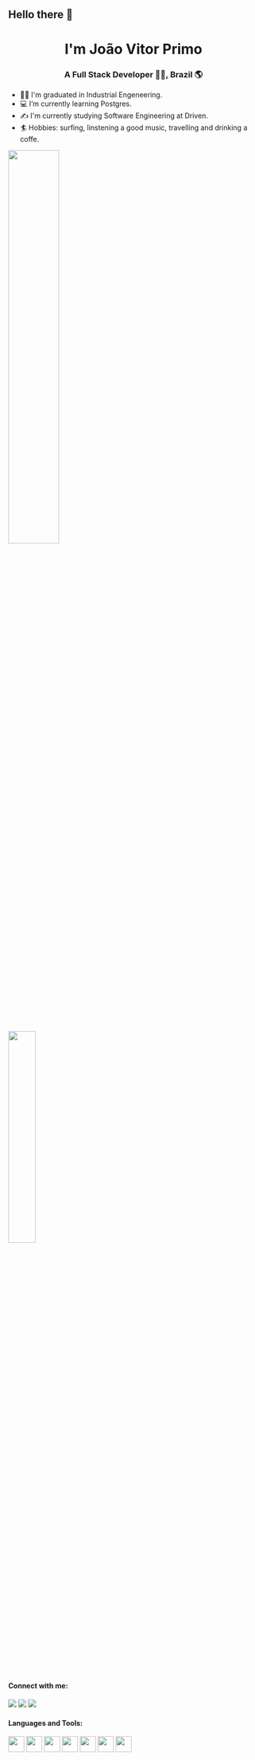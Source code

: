<h2>Hello there 👋</h2>

<div align="center">
<h1>I'm João Vitor Primo</h1>
<h3>A Full Stack Developer 👩‍💻, Brazil 🌎</h3>
</div>
<div align="start">
<ul>
<li>👨‍🎓 I'm graduated in Industrial Engeneering.</li>
<li>💻 I’m currently learning Postgres.</li>
<li> ✍️ I'm currently studying Software Engineering at Driven.</li>
<li>🏄 Hobbies: surfing, linstening a good music, travelling and drinking a coffe.</li>
</ul>
<img width="45%" src="https://github-readme-stats.vercel.app/api?username=joaovprimo&count_private=true&show_icons=true%22"/>
<p><img width="33%" src="https://github-readme-stats.vercel.app/api/top-langs/?username=joaovprimo&layout=compact&langs_count=10%22"/></p>
<h4>Connect with me:</h4>
<img src="https://img.shields.io/badge/Gmail-D14836?style=for-the-badge&logo=gmail&logoColor=white"/>
<img src="https://img.shields.io/badge/LinkedIn-0077B5?style=for-the-badge&logo=linkedin&logoColor=white"/>
<img src="https://img.shields.io/badge/Instagram-E4405F?style=for-the-badge&logo=instagram&logoColor=white"/>
<h4>Languages and Tools:</h4>
<img height="32" width="32" Color="#E34F26" src="https://unpkg.com/simple-icons@v7/icons/html5.svg" />
<img height="32" width="32" src="https://unpkg.com/simple-icons@v7/icons/css3.svg" />
<img height="32" width="32" src="https://unpkg.com/simple-icons@v7/icons/javascript.svg" />
<img height="32" width="32" src="https://unpkg.com/simple-icons@v7/icons/react.svg" />
<img height="32" width="32" src="https://unpkg.com/simple-icons@v7/icons/nodedotjs.svg" />
<img height="32" width="32" src="https://unpkg.com/simple-icons@v7/icons/mongodb.svg" />
<img height="32" width="32" src="https://unpkg.com/simple-icons@v7/icons/postgresql.svg" />




